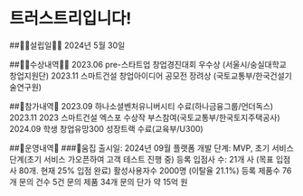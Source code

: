# 트러스트리입니다!
##🙋‍♀️설립일🙋‍♀️
2024년 5월 30일

##👩‍💻수상내역👩‍💻
2023.06 pre-스타트업 창업경진대회 우수상 (서울시/숭실대학교 창업지원단)
2023.11 스마트건설 창업아이디어 공모전 장려상 (국토교통부/한국건설기술연구원)

##🍿참가내역🍿
2023.09 하나소셜벤처유니버시티 수료(하나금융그룹/언더독스)
2023.11 2023 스마트건설 엑스포 수상작 부스참여(국토교통부/한국토지주택공사)
2024.09 학생 창업유망300 성장트랙 수료(교육부/U300)

##🧙운영내역🧙
###🌈움집
출시일: 2024년 09월
플랫폼 개발 단계: MVP, 초기 서비스 단계(초기 서비스 가오픈하여 고객 테스트 진행 중)
등록 입점사 수: 21개 사 (목표 입점사 80개. 현재 25% 입점 완료)
활성사용자수 2000명 (이탈율 21.1%)
등록 제품수 76개
문의 건수 5건
문의 제품 34개
문의 단가 약 15억 원
